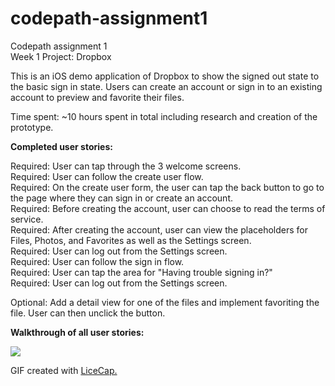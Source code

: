 # codepath-assignment1
Codepath assignment 1<br>
Week 1 Project: Dropbox

This is an iOS demo application of Dropbox to show the signed out state to the basic sign in state. Users can create an account or sign in to an existing account to preview and favorite their files.

Time spent: ~10 hours spent in total including research and creation of the prototype. 

<b>Completed user stories:</b>

Required: User can tap through the 3 welcome screens.<br>
Required: User can follow the create user flow.<br>
Required: On the create user form, the user can tap the back button to go to the page where they can sign in or create an account.<br>
Required: Before creating the account, user can choose to read the terms of service.<br>
Required: After creating the account, user can view the placeholders for Files, Photos, and Favorites as well as the Settings screen.<br>
Required: User can log out from the Settings screen.<br>
Required: User can follow the sign in flow.<br>
Required: User can tap the area for "Having trouble signing in?"<br>
Required: User can log out from the Settings screen.<br>

Optional: Add a detail view for one of the files and implement favoriting the file. User can then unclick the button. <br>

<b>Walkthrough of all user stories:</b>

<img src="https://github.com/kellydern/codepath-assignment1/blob/master/codepath-assignment1.gif">

GIF created with <a href="http://www.cockos.com/licecap/">LiceCap.</a>
